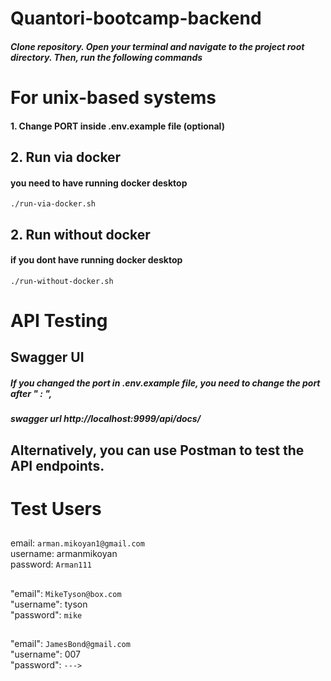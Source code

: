 # Quantori-bootcamp-backend

##### Clone repository. Open your terminal and navigate to the project root directory. Then, run the following commands

# For unix-based systems

#### 1. Change PORT inside .env.example file (optional) 

## 2. Run via docker 
#### you need to have running docker desktop
    ./run-via-docker.sh

## 2. Run without docker
#### if you dont have running docker desktop
    ./run-without-docker.sh

# API Testing

## Swagger UI
##### If you changed the port in .env.example file, you need to change the port after " : ", 
##### swagger url http://localhost:9999/api/docs/

## Alternatively, you can use Postman to test the API endpoints.


##

# Test Users

##
## 
email: ``arman.mikoyan1@gmail.com``  
username: armanmikoyan  
password: ``Arman111``


##
## 
"email": ``MikeTyson@box.com``      
"username": tyson        
"password": ``mike``    

## 
## 
"email": ``JamesBond@gmail.com``   
"username": 007  
"password": ``--->``

